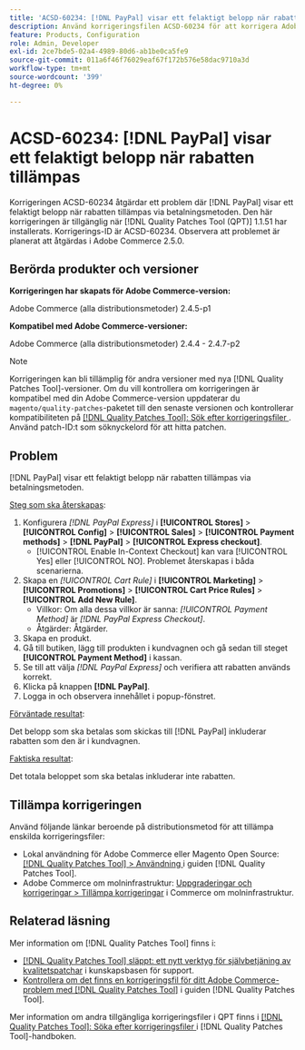 ```yaml
---
title: 'ACSD-60234: [!DNL PayPal] visar ett felaktigt belopp när rabatt tillämpas'
description: Använd korrigeringsfilen ACSD-60234 för att korrigera Adobe Commerce-problemet där  [!DNL PayPal]  visar ett felaktigt belopp när rabatten tillämpas via betalningsmetoden.
feature: Products, Configuration
role: Admin, Developer
exl-id: 2ce7bde5-02a4-4989-80d6-ab1be0ca5fe9
source-git-commit: 011a6f46f76029eaf67f172b576e58dac9710a3d
workflow-type: tm+mt
source-wordcount: '399'
ht-degree: 0%

---
```


# ACSD-60234: [!DNL PayPal] visar ett felaktigt belopp när rabatten tillämpas

Korrigeringen ACSD-60234 åtgärdar ett problem där [!DNL PayPal] visar ett felaktigt belopp när rabatten tillämpas via betalningsmetoden. Den här korrigeringen är tillgänglig när [!DNL Quality Patches Tool (QPT)] 1.1.51 har installerats. Korrigerings-ID är ACSD-60234. Observera att problemet är planerat att åtgärdas i Adobe Commerce 2.5.0.

## Berörda produkter och versioner

**Korrigeringen har skapats för Adobe Commerce-version:**

Adobe Commerce (alla distributionsmetoder) 2.4.5-p1

**Kompatibel med Adobe Commerce-versioner:**

Adobe Commerce (alla distributionsmetoder) 2.4.4 - 2.4.7-p2

>[!NOTE]
>
>Korrigeringen kan bli tillämplig för andra versioner med nya [!DNL Quality Patches Tool]-versioner. Om du vill kontrollera om korrigeringen är kompatibel med din Adobe Commerce-version uppdaterar du `magento/quality-patches`-paketet till den senaste versionen och kontrollerar kompatibiliteten på [[!DNL Quality Patches Tool]: Sök efter korrigeringsfiler ](https://experienceleague.adobe.com/tools/commerce-quality-patches/index.html?lang=sv-SE). Använd patch-ID:t som söknyckelord för att hitta patchen.

## Problem

[!DNL PayPal] visar ett felaktigt belopp när rabatten tillämpas via betalningsmetoden.

<u>Steg som ska återskapas</u>:

1. Konfigurera *[!DNL PayPal Express]* i **[!UICONTROL Stores]** > **[!UICONTROL Config]** > **[!UICONTROL Sales]** > **[!UICONTROL Payment methods]** > **[!DNL PayPal]** > **[!UICONTROL Express checkout]**.
   * [!UICONTROL Enable In-Context Checkout] kan vara [!UICONTROL Yes] eller [!UICONTROL NO]. Problemet återskapas i båda scenarierna.
1. Skapa en *[!UICONTROL Cart Rule]* i **[!UICONTROL Marketing]** > **[!UICONTROL Promotions]** > **[!UICONTROL Cart Price Rules]** > **[!UICONTROL Add New Rule]**.
   * Villkor: Om alla dessa villkor är sanna: *[!UICONTROL Payment Method]* är *[!DNL PayPal Express Checkout]*.
   * Åtgärder: Åtgärder.
1. Skapa en produkt.
1. Gå till butiken, lägg till produkten i kundvagnen och gå sedan till steget **[!UICONTROL Payment Method]** i kassan.
1. Se till att välja *[!DNL PayPal Express]* och verifiera att rabatten används korrekt.
1. Klicka på knappen **[!DNL PayPal]**.
1. Logga in och observera innehållet i popup-fönstret.

<u>Förväntade resultat</u>:

Det belopp som ska betalas som skickas till [!DNL PayPal] inkluderar rabatten som den är i kundvagnen.

<u>Faktiska resultat</u>:

Det totala beloppet som ska betalas inkluderar inte rabatten.

## Tillämpa korrigeringen

Använd följande länkar beroende på distributionsmetod för att tillämpa enskilda korrigeringsfiler:

* Lokal användning för Adobe Commerce eller Magento Open Source: [[!DNL Quality Patches Tool] > Användning ](/help/tools/quality-patches-tool/usage.md) i guiden [!DNL Quality Patches Tool].
* Adobe Commerce om molninfrastruktur: [Uppgraderingar och korrigeringar > Tillämpa korrigeringar](https://experienceleague.adobe.com/docs/commerce-cloud-service/user-guide/develop/upgrade/apply-patches.html?lang=sv-SE) i Commerce om molninfrastruktur.

## Relaterad läsning

Mer information om [!DNL Quality Patches Tool] finns i:

* [[!DNL Quality Patches Tool] släppt: ett nytt verktyg för självbetjäning av kvalitetspatchar](https://experienceleague.adobe.com/sv/docs/commerce-operations/tools/quality-patches-tool/quality-patches-tool-to-self-serve-quality-patches) i kunskapsbasen för support.
* [Kontrollera om det finns en korrigeringsfil för ditt Adobe Commerce-problem med  [!DNL Quality Patches Tool]](/help/tools/quality-patches-tool/patches-available-in-qpt/check-patch-for-magento-issue-with-magento-quality-patches.md) i guiden [!DNL Quality Patches Tool].

Mer information om andra tillgängliga korrigeringsfiler i QPT finns i [[!DNL Quality Patches Tool]: Söka efter korrigeringsfiler ](https://experienceleague.adobe.com/tools/commerce-quality-patches/index.html?lang=sv-SE) i [!DNL Quality Patches Tool]-handboken.
